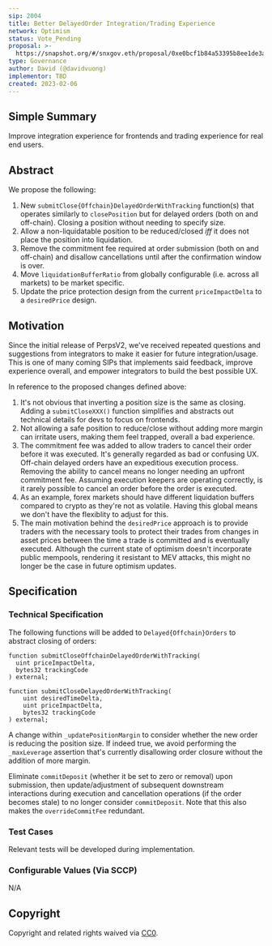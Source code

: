 ```yaml
---
sip: 2004
title: Better DelayedOrder Integration/Trading Experience
network: Optimism
status: Vote_Pending
proposal: >-
  https://snapshot.org/#/snxgov.eth/proposal/0xe0bcf1b84a53395b8ee1de3ae4766303e1ea4b435c6427bd3287e6d1961bd9d9
type: Governance
author: David (@davidvuong)
implementor: TBD
created: 2023-02-06
---
```


<!--You can leave these HTML comments in your merged SIP and delete the visible duplicate text guides, they will not appear and may be helpful to refer to if you edit it again. This is the suggested template for new SIPs. Note that an SIP number will be assigned by an editor. When opening a pull request to submit your SIP, please use an abbreviated title in the filename, `sip-draft_title_abbrev.md`. The title should be 44 characters or less.-->

## Simple Summary

<!--"If you can't explain it simply, you don't understand it well enough." Simply describe the outcome the proposed changes intends to achieve. This should be non-technical and accessible to a casual community member.-->

Improve integration experience for frontends and trading experience for real end users.

## Abstract

<!--A short (~200 word) description of the proposed change, the abstract should clearly describe the proposed change. This is what *will* be done if the SIP is implemented, not *why* it should be done or *how* it will be done. If the SIP proposes deploying a new contract, write, "we propose to deploy a new contract that will do x".-->

We propose the following:

1. New `submitClose{Offchain}DelayedOrderWithTracking` function(s) that operates similarly to `closePosition` but for delayed orders (both on and off-chain). Closing a position without needing to specify size.
1. Allow a non-liquidatable position to be reduced/closed _iff_ it does not place the position into liquidation.
1. Remove the commitment fee required at order submission (both on and off-chain) and disallow cancellations until after the confirmation window is over.
1. Move `liquidationBufferRatio` from globally configurable (i.e. across all markets) to be market specific.
1. Update the price protection design from the current `priceImpactDelta` to a `desiredPrice` design.

## Motivation

<!--This is the problem statement. This is the *why* of the SIP. It should clearly explain *why* the current state of the protocol is inadequate.  It is critical that you explain *why* the change is needed, if the SIP proposes changing how something is calculated, you must address *why* the current calculation is innaccurate or wrong. This is not the place to describe how the SIP will address the issue!-->

Since the initial release of PerpsV2, we've received repeated questions and suggestions from integrators to make it easier for future integration/usage. This is one of many coming SIPs that implements said feedback, improve experience overall, and empower integrators to build the best possible UX.

In reference to the proposed changes defined above:

1. It's not obvious that inverting a position size is the same as closing. Adding a `submitCloseXXX()` function simplifies and abstracts out technical details for devs to focus on frontends.
1. Not allowing a safe position to reduce/close without adding more margin can irritate users, making them feel trapped, overall a bad experience.
1. The commitment fee was added to allow traders to cancel their order before it was executed. It's generally regarded as bad or confusing UX. Off-chain delayed orders have an expeditious execution process. Removing the ability to cancel means no longer needing an upfront commitment fee. Assuming execution keepers are operating correctly, is it rarely possible to cancel an order before the order is executed.
1. As an example, forex markets should have different liquidation buffers compared to crypto as they're not as volatile. Having this global means we don't have the flexiblity to adjust for this.
1. The main motivation behind the `desiredPrice` approach is to provide traders with the necessary tools to protect their trades from changes in asset prices between the time a trade is committed and is eventually executed. Although the current state of optimism doesn't incorporate public mempools, rendering it resistant to MEV attacks, this might no longer be the case in future optimism updates. 

## Specification

### Technical Specification

<!--The technical specification should outline the public API of the changes proposed. That is, changes to any of the interfaces Synthetix currently exposes or the creations of new ones.-->

The following functions will be added to `Delayed{Offchain}Orders` to abstract closing of orders:

```
function submitCloseOffchainDelayedOrderWithTracking(
  uint priceImpactDelta,
  bytes32 trackingCode
) external;

function submitCloseDelayedOrderWithTracking(
    uint desiredTimeDelta,
    uint priceImpactDelta,
    bytes32 trackingCode
) external;
```

A change within `_updatePositionMargin` to consider whether the new order is reducing the position size. If indeed true, we avoid performing the `_maxLeverage` assertion that's currently disallowing order closure without the addition of more margin.

Eliminate `commitDeposit` (whether it be set to zero or removal) upon submission, then update/adjustment of subsequent downstream interactions during execution and cancellation operations (if the order becomes stale) to no longer consider `commitDeposit`. Note that this also makes the `overrideCommitFee` redundant.

### Test Cases

<!--Test cases for an implementation are mandatory for SIPs but can be included with the implementation..-->

Relevant tests will be developed during implementation.

### Configurable Values (Via SCCP)

<!--Please list all values configurable via SCCP under this implementation.-->

N/A

## Copyright

Copyright and related rights waived via [CC0](https://creativecommons.org/publicdomain/zero/1.0/).
